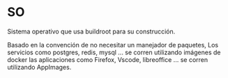 # SO
Sistema operativo que usa buildroot para su construcción.

Basado en la convención de no necesitar un manejador de paquetes,
Los servicios como postgres, redis, mysql ... se corren utilizando imágenes de docker
las aplicaciones como Firefox, Vscode, libreoffice ... se corren utilizando AppImages.
